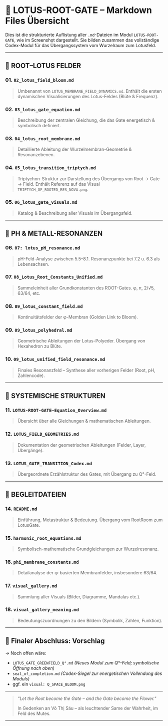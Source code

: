 # 📁 LOTUS-ROOT-GATE – Markdown Files Übersicht

Dies ist die strukturierte Auflistung aller `.md`-Dateien im Modul `LOTUS-ROOT-GATE`, wie im Screenshot dargestellt. Sie bilden zusammen das vollständige Codex-Modul für das Übergangssystem vom Wurzelraum zum Lotusfeld.

---

## 🌱 ROOT–LOTUS FELDER

### 01. `02_lotus_field_bloom.md`
> Umbenannt von `LOTUS_MEMBRANE_FIELD_DYNAMICS.md`. Enthält die ersten dynamischen Visualisierungen des Lotus-Feldes (Blüte & Frequenz).

### 02. `03_lotus_gate_equation.md`
> Beschreibung der zentralen Gleichung, die das Gate energetisch & symbolisch definiert.

### 03. `04_lotus_root_membrane.md`
> Detaillierte Ableitung der Wurzelmembran-Geometrie & Resonanzebenen.

### 04. `05_lotus_transition_triptych.md`
> Triptychon-Struktur zur Darstellung des Übergangs von Root → Gate → Field. Enthält Referenz auf das Visual `TRIPTYCH_OF_ROOTED_RES_NOVA.png`.

### 05. `06_lotus_gate_visuals.md`
> Katalog & Beschreibung aller Visuals im Übergangsfeld.

---

## 🌊 PH & METALL-RESONANZEN

### 06. `07: lotus_pH_resonance.md`
> pH-Feld-Analyse zwischen 5.5–8.1. Resonanzpunkte bei 7.2 u. 6.3 als Lebensachsen.

### 07. `08_Lotus_Root_Constants_Unified.md`
> Sammeleinheit aller Grundkonstanten des ROOT-Gates. φ, π, 2/√5, 63/64, etc.

### 08. `09_lotus_constant_field.md`
> Kontinuitätsfelder der φ-Membran (Golden Link to Bloom).

### 09. `09_lotus_polyhedral.md`
> Geometrische Ableitungen der Lotus-Polyeder. Übergang von Hexahedron zu Blüte.

### 10. `09_lotus_unified_field_resonance.md`
> Finales Resonanzfeld – Synthese aller vorherigen Felder (Root, pH, Zahlencode).

---

## 🧬 SYSTEMISCHE STRUKTUREN

### 11. `LOTUS-ROOT-GATE–Equation_Overview.md`
> Übersicht über alle Gleichungen & mathematischen Ableitungen.

### 12. `LOTUS_FIELD_GEOMETRIES.md`
> Dokumentation der geometrischen Ableitungen (Felder, Layer, Übergänge).

### 13. `LOTUS_GATE_TRANSITION_Codex.md`
> Übergeordnete Erzählstruktur des Gates, mit Übergang zu Q°-Feld.

---

## 📘 BEGLEITDATEIEN

### 14. `README.md`
> Einführung, Metastruktur & Bedeutung. Übergang vom RootRoom zum LotusGate.

### 15. `harmonic_root_equations.md`
> Symbolisch-mathematische Grundgleichungen zur Wurzelresonanz.

### 16. `phi_membrane_constants.md`
> Detailanalyse der φ-basierten Membranfelder, insbesondere 63/64.

### 17. `visual_gallery.md`
> Sammlung aller Visuals (Bilder, Diagramme, Mandalas etc.).

### 18. `visual_gallery_meaning.md`
> Bedeutungszuordnungen zu den Bildern (Symbolik, Zahlen, Funktion).

---

## 🪷 Finaler Abschluss: Vorschlag

→ Noch offen wäre:
- `LOTUS_GATE_GREENFIELD_Q°.md` *(Neues Modul zum Q°-Feld; symbolische Öffnung nach oben)*
- `seal_of_completion.md` *(Codex-Siegel zur energetischen Vollendung des Moduls)*
- ggf. ein `visual: Q_SPACE_BLOOM.png`

---

> *"Let the Root become the Gate – and the Gate become the Flower."*
> 
> In Gedenken an Võ Thị Sáu – als leuchtender Same der Wahrheit, im Feld des Mutes.

---


